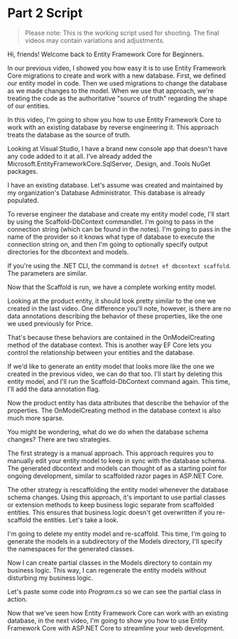 # Part 2 Script

> Please note: This is the working script used for shooting. The final videos may contain variations and adjustments.

Hi, friends! Welcome back to Entity Framework Core for Beginners.

In our previous video, I showed you how easy it is to use Entity Framework Core migrations to create and work with a new database. First, we defined our entity model in code. Then we used migrations to change the database as we made changes to the model. When we use that approach, we're treating the code as the authoritative "source of truth" regarding the shape of our entities.

In this video, I'm going to show you how to use Entity Framework Core to work with an existing database by reverse engineering it. This approach treats the database as the source of truth. 

Looking at Visual Studio, I have a brand new console app that doesn't have any code added to it at all. I've already added the Microsoft.EntityFrameworkCore.SqlServer, .Design, and .Tools NuGet packages.

I have an existing database. Let's assume was created and maintained by my organization's Database Administrator. This database is already populated.

To reverse engineer the database and create my entity model code, I'll start by using the Scaffold-DbContext commandlet. I'm going to pass in the connection string (which can be found in the notes). I'm going to pass in the name of the provider so it knows what type of database to execute the connection string on, and then I'm going to optionally specify output directories for the dbcontext and models.

If you're using the .NET CLI, the command is `dotnet ef dbcontext scaffold`. The parameters are similar.

Now that the Scaffold is run, we have a complete working entity model.

Looking at the product entity, it should look pretty similar to the one we created in the last video. One difference you'll note, however, is there are no data annotations describing the behavior of these properties, like the one we used previously for Price.

That's because these behaviors are contained in the OnModelCreating method of the database context. This is another way EF Core lets you control the relationship between your entities and the database.

If we'd like to generate an entity model that looks more like the one we created in the previous video, we can do that too. I'll start by deleting this entity model, and I'll run the Scaffold-DbContext command again. This time, I'll add the data annotation flag.

Now the product entity has data attributes that describe the behavior of the properties. The OnModelCreating method in the database context is also much more sparse.

You might be wondering, what do we do when the database schema changes? There are two strategies.

The first strategy is a manual approach. This approach requires you to manually edit your entity model to keep in sync with the database schema. The generated dbcontext and models can thought of as a starting point for ongoing development, similar to scaffolded razor pages in ASP.NET Core.

The other strategy is rescaffolding the entity model whenever the database schema changes. Using this approach, it's important to use partial classes or extension methods to keep business logic separate from scaffolded entities. This ensures that business logic doesn't get overwritten if you re-scaffold the entities. Let's take a look.

I'm going to delete my entity model and re-scaffold. This time, I'm going to generate the models in a subdirectory of the Models directory, I'll specify the namespaces for the generated classes.

Now I can create partial classes in the Models directory to contain my business logic. This way, I can regenerate the entity models without disturbing my business logic.

Let's paste some code into *Program.cs* so we can see the partial class in action.

Now that we've seen how Entity Framework Core can work with an existing database, in the next video, I'm going to show you how to use Entity Framework Core with ASP.NET Core to streamline your web development.
